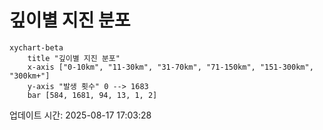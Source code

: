 # 깊이별 지진 분포

```mermaid
xychart-beta
    title "깊이별 지진 분포"
    x-axis ["0-10km", "11-30km", "31-70km", "71-150km", "151-300km", "300km+"]
    y-axis "발생 횟수" 0 --> 1683
    bar [584, 1681, 94, 13, 1, 2]
```

업데이트 시간: 2025-08-17 17:03:28
